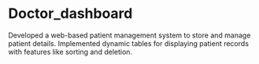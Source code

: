 # Doctor_dashboard
Developed a web-based patient management system to store and manage patient details. Implemented dynamic tables for displaying patient records with features like sorting and deletion.
